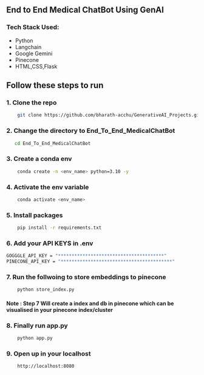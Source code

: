 ## End to End Medical ChatBot Using GenAI

### Tech Stack Used:
* Python
* Langchain
* Google Gemini
* Pinecone
* HTML,CSS,Flask 


## Follow these steps to run 

### 1. Clone the repo

```bash
    git clone https://github.com/bharath-acchu/GenerativeAI_Projects.git
 ```

 ### 2. Change the directory to End_To_End_MedicalChatBot

 ```bash
    cd End_To_End_MedicalChatBot
 ```

 ### 3. Create a conda env

```bash
    conda create -n <env_name> python=3.10 -y
```
### 4. Activate the env variable

```bash
    conda activate <env_name>
```
### 5. Install packages 
```bash
    pip install -r requirements.txt
```
### 6. Add your API KEYS in .env 

```bash
GOGGGLE_API_KEY = "***************************************"
PINECONE_API_KEY = "*****************************************"
```
### 7. Run the follwoing to store embeddings to pinecone
```bash
    python store_index.py
```
#### Note : Step 7 Will create a index and db in pinecone which can be visualised in your pinecone index/cluster

### 8. Finally run app.py
```bash
    python app.py
```

### 9. Open up in your localhost
```bash
    http://localhost:8080
```


